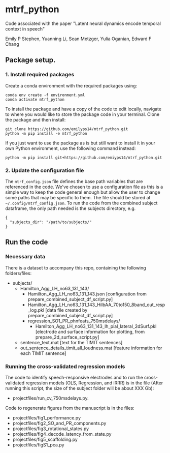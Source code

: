 # mtrf_python

Code associated with the paper
"Latent neural dynamics encode temporal context in speech"

Emily P Stephen, Yuanning Li, Sean Metzger, Yulia Oganian, Edward F Chang

## Package setup.  

### 1. Install required packages

Create a conda environment with the required packages using:
```
conda env create -f environment.yml
conda activate mtrf_python
```

To install the package and have a copy of the code to edit locally, navigate to where you would like to store the package code in your terminal. Clone the package and then install:
```
git clone https://github.com/emilyps14/mtrf_python.git
python -m pip install -e mtrf_python
```

If you just want to use the package as is but still want to install it in your own Python environment, use the following command instead:
```
python -m pip install git+https://github.com/emiyps14/mtrf_python.git
```
 
 
 ### 2. Update the configuration file
 
The `mtrf_config.json` file defines the base path variables that are referenced in the code. We've chosen to use a configuration file as this is a simple way to keep the code general enough but allow the user to change some paths that may be specific to them. The file should be stored at `~/.config/mtrf_config.json`. To run the code from the combined subject dataframe, the only path needed is the subjects directory, e.g.
```
{
  "subjects_dir": "/path/to/subjects/"
}
```

## Run the code

### Necessary data
There is a dataset to accompany this repo, containing the following folders/files:
+ subjects/
    + Hamilton_Agg_LH_no63_131_143/
        + Hamilton_Agg_LH_no63_131_143.json [configuration from prepare_combined_subject_df_script.py]
        + Hamilton_Agg_LH_no63_131_143_HilbAA_70to150_8band_out_resp_log.pkl [data file created by prepare_combined_subject_df_script.py]
        + regression_SO1_PR_phnfeats_750msdelays/
            + Hamilton_Agg_LH_no63_131_143_lh_pial_lateral_2dSurf.pkl [electrode and surface information for plotting, from prepare_2d_surface_script.py]
    + sentence_text.mat [text for the TIMIT sentences]
    + out_sentence_details_timit_all_loudness.mat [feature information for each TIMIT sentence]

### Running the cross-validated regression models
The code to identify speech-responsive electrodes and to run the cross-validated 
regression models (OLS, Regression, and iRRR) is in the file (After running this script, the size of the subject folder will be about XXX Gb): 
+ projectfiles/run_cv_750msdelays.py.

Code to regenerate figures from the manuscript is in the files:
+ projectfiles/fig1_performance.py
+ projectfiles/fig2_SO_and_PR_components.py
+ projectfiles/fig3_rotational_states.py
+ projectfiles/fig4_decode_latency_from_state.py
+ projectfiles/fig5_scaffolding.py
+ projectfiles/figS1_pca.py